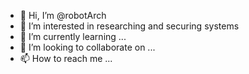 - 👋 Hi, I’m @robotArch
- 👀 I’m interested in researching and securing systems
- 🌱 I’m currently learning ...
- 💞️ I’m looking to collaborate on ...
- 📫 How to reach me ...

<!---
robotArch/robotArch is a ✨ special ✨ repository because its `README.md` (this file) appears on your GitHub profile.
You can click the Preview link to take a look at your changes.
--->
